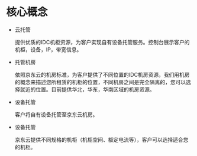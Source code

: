 # 核心概念

- 云托管

  提供优质的IDC机柜资源，为客户实现自有设备托管服务。控制台展示客户的机柜，设备，IP，带宽信息。
  
- 托管机房

  依照京东云的机房标准，为客户提供了不同位置的IDC机房资源，我们用机房的概念来描述您所租赁的机柜的位置，不同机房之间是完全隔离的，您可以选择就近的位置。目前提供华北，华东，华南区域的机房资源。

- 设备托管

  客户将自有设备托管至京东云机房。
  
 - 设备托管
 
    京东云提供不同规格的机柜（机柜空间、额定电流等），客户可以选择适合您的机柜。  
  
